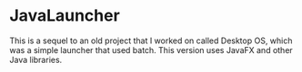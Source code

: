 # JavaLauncher
This is a sequel to an old project that I worked on called Desktop OS, which was a simple launcher that used batch. This version uses JavaFX and other Java libraries.
